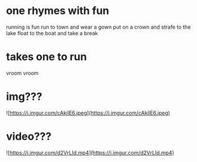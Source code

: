 # one rhymes with fun

running is fun
run to town and wear a gown
put on a crown and strafe to the lake
float to the boat and take a break


# takes one to run

vroom vroom

# img???

![https://i.imgur.com/cAkjlE6.jpeg](https://i.imgur.com/cAkjlE6.jpeg)

# video???

![https://i.imgur.com/d2VrLId.mp4](https://i.imgur.com/d2VrLId.mp4)
